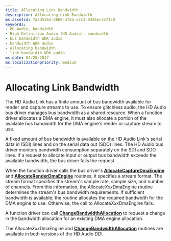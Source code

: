 ```yaml
---
title: Allocating Link Bandwidth
description: Allocating Link Bandwidth
ms.assetid: 7a5d5364-d869-4f6a-a7c3-9326ec347150
keywords:
- HD Audio, bandwidth
- High Definition Audio (HD Audio), bandwidth
- bus bandwidth WDK audio
- bandwidth WDK audio
- allocating bandwidth
- link bandwidth WDK audio
ms.date: 04/20/2017
ms.localizationpriority: medium
---
```


# Allocating Link Bandwidth


The HD Audio Link has a finite amount of bus bandwidth available for render and capture streams to use. To ensure glitchless audio, the HD Audio bus driver manages bus bandwidth as a shared resource. When a function driver allocates a DMA engine, it must also allocate a portion of the available bus bandwidth for the DMA engine's render or capture stream to use.

A fixed amount of bus bandwidth is available on the HD Audio Link's serial data in (SDI) lines and on the serial data out (SDO) lines. The HD Audio bus driver monitors bandwidth consumption separately on the SDI and SDO lines. If a request to allocate input or output bus bandwidth exceeds the available bandwidth, the bus driver fails the request.

When the function driver calls the bus driver's [**AllocateCaptureDmaEngine**](https://msdn.microsoft.com/library/windows/hardware/ff536177) and [**AllocateRenderDmaEngine**](https://msdn.microsoft.com/library/windows/hardware/ff536181) routines, it specifies a stream format. The stream format specifies the stream's sample rate, sample size, and number of channels. From this information, the Allocate*Xxx*DmaEngine routine determines the stream's bus bandwidth requirements. If sufficient bandwidth is available, the routine allocates the required bandwidth for the DMA engine to use. Otherwise, the call to Allocate*Xxx*DmaEngine fails.

A function driver can call [**ChangeBandwidthAllocation**](https://msdn.microsoft.com/library/windows/hardware/ff536229) to request a change in the bandwidth allocation for an existing DMA engine allocation.

The Allocate*Xxx*DmaEngine and [**ChangeBandwidthAllocation**](https://msdn.microsoft.com/library/windows/hardware/ff536229) routines are available in both versions of the HD Audio DDI.

 

 




